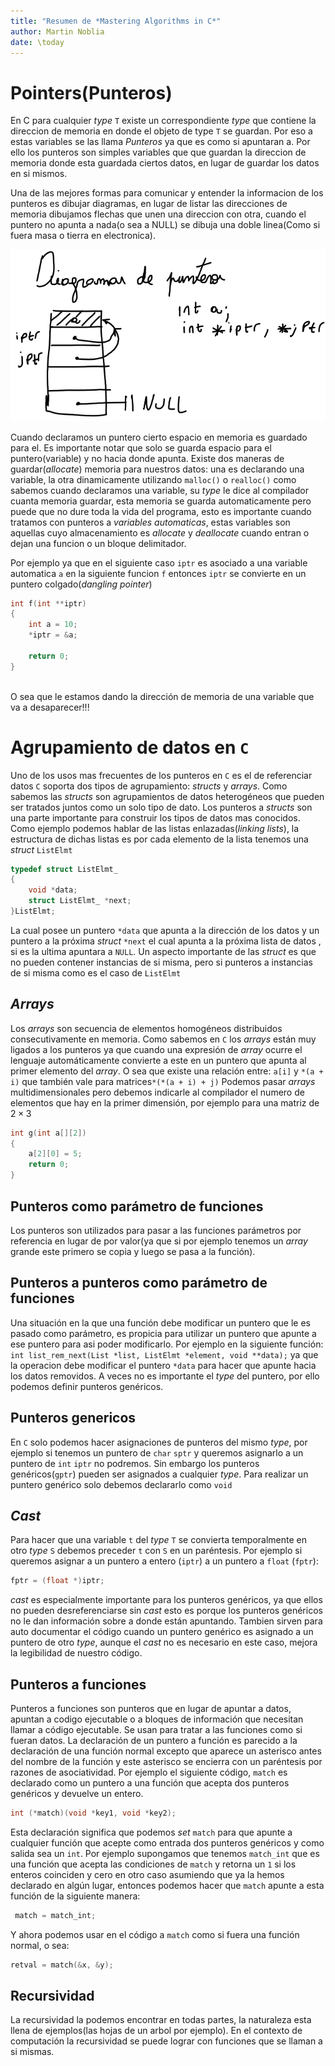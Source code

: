```yaml
---
title: "Resumen de *Mastering Algorithms in C*"
author: Martin Noblia
date: \today
---
```



# Pointers(Punteros)

En C para cualquier *type* `T` existe un correspondiente *type* que contiene la
direccion de memoria en donde el objeto de type `T` se guardan. Por eso a estas 
variables se las llama *Punteros* ya que es como si apuntaran a. Por ello los 
punteros son simples variables que que guardan la direccion de memoria donde esta 
guardada ciertos datos, en lugar de guardar los datos en si mismos.

Una de las mejores formas para comunicar y entender la informacion de los punteros
es dibujar diagramas, en lugar de listar las direcciones de memoria dibujamos 
flechas que unen una direccion con otra, cuando el puntero no apunta a nada(o sea a NULL)
se dibuja una doble linea(Como si fuera masa o tierra en electronica).

![Diagramas de punteros](Images/pointer_diagram.png)


Cuando declaramos un puntero cierto espacio en memoria es guardado para el. Es 
importante notar que solo se guarda espacio para el puntero(variable) y no hacia
donde apunta. Existe dos maneras de guardar(*allocate*) memoria para nuestros 
datos: una es declarando una variable, la otra dinamicamente utilizando `malloc()`
o `realloc()` como sabemos cuando declaramos una variable, su *type* le dice al 
compilador cuanta memoria guardar, esta memoria se guarda automaticamente pero 
puede que no dure toda la vida del programa, esto es importante cuando tratamos
con punteros a *variables automaticas*, estas variables son aquellas cuyo almacenamiento
es *allocate* y *deallocate* cuando entran o dejan una funcion o un bloque delimitador.

Por ejemplo ya que en el siguiente caso `iptr` es asociado a una variable automatica `a`
en la siguiente funcion `f` entonces `iptr` se convierte en un puntero colgado(*dangling pointer*)
    
```C
int f(int **iptr)
{
    int a = 10;
    *iptr = &a;

    return 0;
}
    
```
O sea que le estamos dando la dirección de memoria de una variable que va a desaparecer!!!

# Agrupamiento de datos en `C`

Uno de los usos mas frecuentes de los punteros en `C` es el de referenciar datos
`C` soporta dos tipos de agrupamiento: *structs* y *arrays*. Como sabemos las 
*structs* son agrupamientos de datos heterogéneos que pueden ser tratados juntos 
como un solo tipo de dato. Los punteros a *structs* son una parte importante para
construir los tipos de datos mas conocidos. Como ejemplo podemos hablar de las 
listas enlazadas(*linking lists*), la estructura de dichas listas es por cada 
elemento de la lista tenemos una *struct* `ListElmt`
```C
typedef struct ListElmt_
{
    void *data;
    struct ListElmt_ *next;
}ListElmt;
```
La cual posee un puntero `*data` que apunta a la dirección de los datos y un 
puntero a la próxima *struct* `*next` el cual apunta a la próxima lista de datos
, si es la ultima apuntara a `NULL`. Un aspecto importante de las *struct* es 
que no pueden contener instancias de si misma, pero si punteros a instancias de 
si misma como es el caso de `ListElmt`


## *Arrays*
Los *arrays* son secuencia de elementos homogéneos distribuidos consecutivamente
en memoria. Como sabemos en `C` los *arrays* están muy ligados a los punteros ya
que cuando una expresión de *array* ocurre el lenguaje automáticamente convierte 
a este en un puntero que apunta al primer elemento del *array*. O sea que existe
una relación entre: `a[i]`  y `*(a + i)`  que también vale para matrices`*(*(a + i) + j)`
Podemos pasar *arrays* multidimensionales pero debemos indicarle al compilador
el numero de elementos que hay en la primer dimensión, por ejemplo para una matriz
de $2\times 3$ 
```C
int g(int a[][2])
{
    a[2][0] = 5;
    return 0;
}

```
## Punteros como parámetro de funciones

Los punteros son utilizados para pasar a las funciones parámetros por referencia
en lugar de por valor(ya que si por ejemplo tenemos un *array* grande este primero
se copia y luego se pasa a la función). 

## Punteros a punteros como parámetro de funciones

Una situación en la que una función debe modificar un puntero que le es pasado
como parámetro, es propicia para utilizar un puntero que apunte a ese puntero 
para asi poder modificarlo. Por ejemplo en la siguiente función:
`int list_rem_next(List *list, ListElmt *element, void **data);`
ya que la operacion debe modificar el puntero `*data` para hacer que apunte hacia
los datos removidos. A veces no es importante el *type* del puntero, por ello 
podemos definir punteros genéricos. 


## Punteros genericos

En `C` solo podemos hacer asignaciones de punteros del mismo *type*, por ejemplo
si tenemos un puntero de `char` `sptr` y queremos asignarlo a un puntero de `int`
`iptr` no podremos. Sin embargo los punteros genéricos(`gptr`) pueden ser asignados a 
cualquier *type*. Para realizar un puntero genérico solo debemos declararlo como
`void`

## *Cast*

Para hacer que una variable `t` del *type* `T` se convierta temporalmente en otro
*type* `S` debemos preceder `t` con `S` en un paréntesis. Por ejemplo si queremos
asignar a un puntero a entero (`iptr`) a un puntero a `float` (`fptr`):
```C
fptr = (float *)iptr;
```
*cast* es especialmente importante para los punteros genéricos, ya que ellos no 
pueden desreferenciarse sin *cast* esto es porque los punteros genéricos no le dan
información sobre a donde están apuntando. Tambien sirven para auto documentar el 
código cuando un puntero genérico es asignado a un puntero de otro *type*, aunque
el *cast* no es necesario en este caso, mejora la legibilidad de nuestro código.

## Punteros a funciones

Punteros a funciones son punteros que en lugar de apuntar a datos, apuntan a codigo
ejecutable o a bloques de información que necesitan llamar a código ejecutable. 
Se usan para tratar a las funciones como si fueran datos. La declaración de un puntero
a función es parecido a la declaración de una función normal excepto que aparece 
un asterisco antes del nombre de la función y este asterisco se encierra con un 
paréntesis por razones de asociatividad. Por ejemplo el siguiente código, `match`
 es declarado como un puntero a una función que acepta dos punteros genéricos y 
 devuelve un entero.

```c
int (*match)(void *key1, void *key2);
```

 Esta declaración significa que podemos *set* `match` para que apunte a cualquier
 función que acepte como entrada dos punteros genéricos y como salida sea un `int`.
 Por ejemplo supongamos que tenemos `match_int` que es una función que acepta 
 las condiciones de `match` y retorna un `1` si los enteros coinciden y cero en otro
 caso asumiendo que ya la hemos declarado en algún lugar, entonces podemos hacer 
 que `match` apunte a esta función de la siguiente manera:

```c
 match = match_int;
```
Y ahora podemos usar en el código a `match` como si fuera una función normal, o
sea:

```c 
retval = match(&x, &y);
```
## Recursividad

La recursividad la podemos encontrar en todas partes, la naturaleza esta llena
de ejemplos(las hojas de un arbol por ejemplo). En el contexto de computación la 
recursividad se puede lograr con funciones que se llaman a si mismas.

